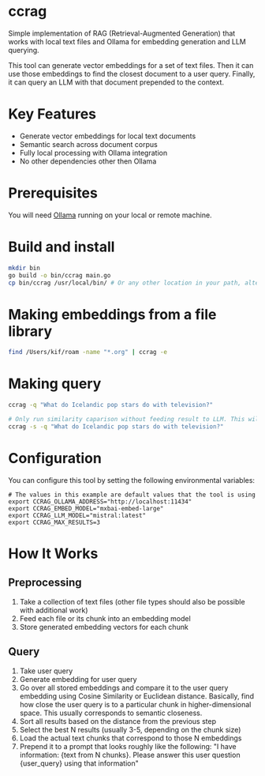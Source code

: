 # ccrag

Simple implementation of RAG (Retrieval-Augmented Generation) that works with local text files and Ollama for embedding generation and LLM querying.

This tool can generate vector embeddings for a set of text files. Then it can use those embeddings to find the closest document to a user query. Finally, it can query an LLM with that document prepended to the context.

# Key Features
- Generate vector embeddings for local text documents
- Semantic search across document corpus
- Fully local processing with Ollama integration
- No other dependencies other then Ollama

# Prerequisites

You will need [Ollama](https://ollama.com/) running on your local or remote machine.

# Build and install

```bash
mkdir bin
go build -o bin/ccrag main.go
cp bin/ccrag /usr/local/bin/ # Or any other location in your path, alternatively you can also use a symlink
```

# Making embeddings from a file library

```bash
find /Users/kif/roam -name "*.org" | ccrag -e
```

# Making query

```bash
ccrag -q "What do Icelandic pop stars do with television?"

# Only run similarity caparison without feeding result to LLM. This will output best matched files paths
ccrag -s -q "What do Icelandic pop stars do with television?"
```
# Configuration

You can configure this tool by setting the following environmental variables:

```
# The values in this example are default values that the tool is using
export CCRAG_OLLAMA_ADDRESS="http://localhost:11434"
export CCRAG_EMBED_MODEL="mxbai-embed-large"
export CCRAG_LLM_MODEL="mistral:latest"
export CCRAG_MAX_RESULTS=3
```

# How It Works

## Preprocessing 
1. Take a collection of text files (other file types should also be possible with additional work)
2. Feed each file or its chunk into an embedding model
3. Store generated embedding vectors for each chunk

## Query
1. Take user query
2. Generate embedding for user query
3. Go over all stored embeddings and compare it to the user query embedding using Cosine Similarity or Euclidean distance. 
   Basically, find how close the user query is to a particular chunk in higher-dimensional space. This usually corresponds to semantic closeness.
4. Sort all results based on the distance from the previous step
5. Select the best N results (usually 3-5, depending on the chunk size)
6. Load the actual text chunks that correspond to those N embeddings
7. Prepend it to a prompt that looks roughly like the following: "I have information: {text from N chunks}. Please answer this user question {user_query} using that information"

